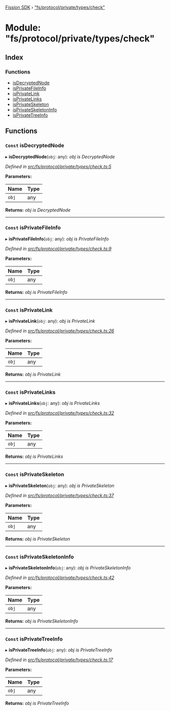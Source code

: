 [Fission SDK](../README.md) › ["fs/protocol/private/types/check"](_fs_protocol_private_types_check_.md)

# Module: "fs/protocol/private/types/check"

## Index

### Functions

* [isDecryptedNode](_fs_protocol_private_types_check_.md#const-isdecryptednode)
* [isPrivateFileInfo](_fs_protocol_private_types_check_.md#const-isprivatefileinfo)
* [isPrivateLink](_fs_protocol_private_types_check_.md#const-isprivatelink)
* [isPrivateLinks](_fs_protocol_private_types_check_.md#const-isprivatelinks)
* [isPrivateSkeleton](_fs_protocol_private_types_check_.md#const-isprivateskeleton)
* [isPrivateSkeletonInfo](_fs_protocol_private_types_check_.md#const-isprivateskeletoninfo)
* [isPrivateTreeInfo](_fs_protocol_private_types_check_.md#const-isprivatetreeinfo)

## Functions

### `Const` isDecryptedNode

▸ **isDecryptedNode**(`obj`: any): *obj is DecryptedNode*

*Defined in [src/fs/protocol/private/types/check.ts:5](https://github.com/fission-suite/webnative/blob/935d7b8/src/fs/protocol/private/types/check.ts#L5)*

**Parameters:**

Name | Type |
------ | ------ |
`obj` | any |

**Returns:** *obj is DecryptedNode*

___

### `Const` isPrivateFileInfo

▸ **isPrivateFileInfo**(`obj`: any): *obj is PrivateFileInfo*

*Defined in [src/fs/protocol/private/types/check.ts:9](https://github.com/fission-suite/webnative/blob/935d7b8/src/fs/protocol/private/types/check.ts#L9)*

**Parameters:**

Name | Type |
------ | ------ |
`obj` | any |

**Returns:** *obj is PrivateFileInfo*

___

### `Const` isPrivateLink

▸ **isPrivateLink**(`obj`: any): *obj is PrivateLink*

*Defined in [src/fs/protocol/private/types/check.ts:26](https://github.com/fission-suite/webnative/blob/935d7b8/src/fs/protocol/private/types/check.ts#L26)*

**Parameters:**

Name | Type |
------ | ------ |
`obj` | any |

**Returns:** *obj is PrivateLink*

___

### `Const` isPrivateLinks

▸ **isPrivateLinks**(`obj`: any): *obj is PrivateLinks*

*Defined in [src/fs/protocol/private/types/check.ts:32](https://github.com/fission-suite/webnative/blob/935d7b8/src/fs/protocol/private/types/check.ts#L32)*

**Parameters:**

Name | Type |
------ | ------ |
`obj` | any |

**Returns:** *obj is PrivateLinks*

___

### `Const` isPrivateSkeleton

▸ **isPrivateSkeleton**(`obj`: any): *obj is PrivateSkeleton*

*Defined in [src/fs/protocol/private/types/check.ts:37](https://github.com/fission-suite/webnative/blob/935d7b8/src/fs/protocol/private/types/check.ts#L37)*

**Parameters:**

Name | Type |
------ | ------ |
`obj` | any |

**Returns:** *obj is PrivateSkeleton*

___

### `Const` isPrivateSkeletonInfo

▸ **isPrivateSkeletonInfo**(`obj`: any): *obj is PrivateSkeletonInfo*

*Defined in [src/fs/protocol/private/types/check.ts:42](https://github.com/fission-suite/webnative/blob/935d7b8/src/fs/protocol/private/types/check.ts#L42)*

**Parameters:**

Name | Type |
------ | ------ |
`obj` | any |

**Returns:** *obj is PrivateSkeletonInfo*

___

### `Const` isPrivateTreeInfo

▸ **isPrivateTreeInfo**(`obj`: any): *obj is PrivateTreeInfo*

*Defined in [src/fs/protocol/private/types/check.ts:17](https://github.com/fission-suite/webnative/blob/935d7b8/src/fs/protocol/private/types/check.ts#L17)*

**Parameters:**

Name | Type |
------ | ------ |
`obj` | any |

**Returns:** *obj is PrivateTreeInfo*
